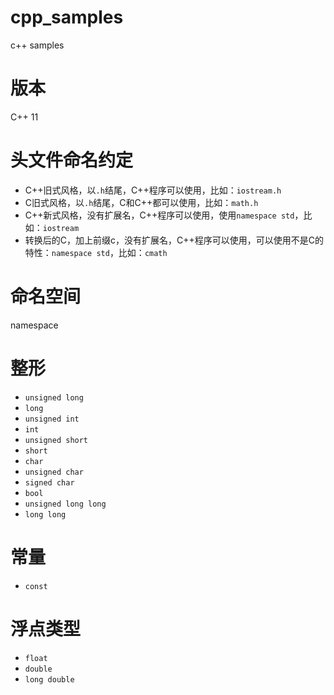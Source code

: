 # cpp_samples
c++ samples

# 版本

C++ 11

# 头文件命名约定

- C++旧式风格，以`.h`结尾，C++程序可以使用，比如：`iostream.h`
- C旧式风格，以`.h`结尾，C和C++都可以使用，比如：`math.h`
- C++新式风格，没有扩展名，C++程序可以使用，使用`namespace std`，比如：`iostream`
- 转换后的C，加上前缀c，没有扩展名，C++程序可以使用，可以使用不是C的特性：`namespace std`，比如：`cmath`

# 命名空间

namespace

# 整形

- `unsigned long`
- `long`
- `unsigned int`
- `int`
- `unsigned short`
- `short`
- `char`
- `unsigned char`
- `signed char`
- `bool`
- `unsigned long long`
- `long long`

# 常量

- `const`

# 浮点类型

- `float`
- `double`
- `long double`

